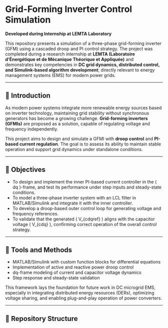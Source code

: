# Grid-Forming Inverter Control Simulation  
**Developed during Internship at LEMTA Laboratory**

This repository presents a simulation of a three-phase grid-forming inverter (GFM) using a cascaded droop and PI control strategy. The project was completed during a research internship at **LEMTA (Laboratoire d’Énergétique et de Mécanique Théorique et Appliquée)** and demonstrates key competencies in **DC grid dynamics, distributed control, and Simulink-based algorithm development**; directly relevant to energy management systems (EMS) for modern power grids.

---
## 📘 Introduction

As modern power systems integrate more renewable energy sources based on inverter technology, maintaining grid stability without synchronous generators has become a growing challenge. **Grid-forming inverters (GFMIs)** are proposed as a solution, capable of regulating voltage and frequency independently.

This project aims to design and simulate a GFMI with **droop control** and **PI-based current regulation**. The goal is to assess its ability to maintain stable operation and support grid dynamics under standalone conditions.

---

## 🎯 Objectives

- To design and implement the inner PI-based current controller in the \( dq \)-frame, and test its performance under step inputs and steady-state conditions.  
- To model a three-phase inverter system with an LCL filter in MATLAB/Simulink and integrate it with the inner controller.  
- To develop a droop-based outer control loop for generating voltage and frequency references.  
- To validate that the generated \( V_{cdqref} \) aligns with the capacitor voltage \( V_{cdq} \), confirming correct operation of the overall control strategy.


---

## 🔧 Tools and Methods

- MATLAB/Simulink with custom function blocks for differential equations  
- Implementation of active and reactive power droop control  
- dq-frame modeling of current and capacitor voltage dynamics  
- Step response and steady-state validation  

This framework lays the foundation for future work in DC microgrid EMS, especially in integrating distributed energy resources (DERs), optimizing voltage sharing, and enabling plug-and-play operation of power converters.

---

## 📂 Repository Structure

